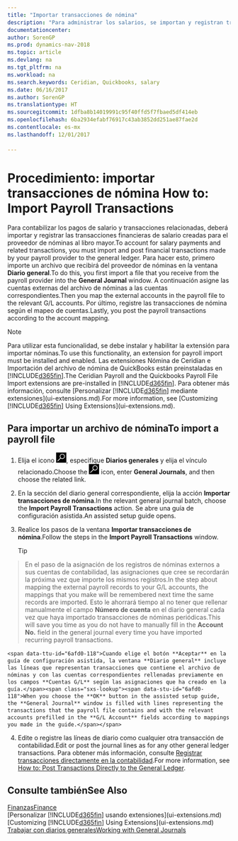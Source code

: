```yaml
---
title: "Importar transacciones de nómina"
description: "Para administrar los salarios, se importan y registran transacciones financieras desde el proveedor de nóminas a la contabilidad, mediante una extensión de nóminas como Ceridian o Quickbooks."
documentationcenter: 
author: SorenGP
ms.prod: dynamics-nav-2018
ms.topic: article
ms.devlang: na
ms.tgt_pltfrm: na
ms.workload: na
ms.search.keywords: Ceridian, Quickbooks, salary
ms.date: 06/16/2017
ms.author: SorenGP
ms.translationtype: HT
ms.sourcegitcommit: 1dfba8b14019991c95f40ffd5f7fbaed5df414eb
ms.openlocfilehash: 6ba2934efabf76917c43ab3852dd251ae87fae2d
ms.contentlocale: es-mx
ms.lasthandoff: 12/01/2017

---
```

# <a name="how-to-import-payroll-transactions"></a><span data-ttu-id="6afd0-103">Procedimiento: importar transacciones de nómina </span><span class="sxs-lookup"><span data-stu-id="6afd0-103">How to: Import Payroll Transactions</span></span>
<span data-ttu-id="6afd0-104">Para contabilizar los pagos de salario y transacciones relacionadas, deberá importar y registrar las transacciones financieras de salario creadas para el proveedor de nóminas al libro mayor.</span><span class="sxs-lookup"><span data-stu-id="6afd0-104">To account for salary payments and related transactions, you must import and post financial transactions made by your payroll provider to the general ledger.</span></span> <span data-ttu-id="6afd0-105">Para hacer esto, primero importe un archivo que recibirá del proveedor de nóminas en la ventana **Diario general**.</span><span class="sxs-lookup"><span data-stu-id="6afd0-105">To do this, you first import a file that you receive from the payroll provider into the **General Journal** window.</span></span> <span data-ttu-id="6afd0-106">A continuación asigne las cuentas externas del archivo de nóminas a las cuentas correspondientes.</span><span class="sxs-lookup"><span data-stu-id="6afd0-106">Then you map the external accounts in the payroll file to the relevant G/L accounts.</span></span> <span data-ttu-id="6afd0-107">Por último, registre las transacciones de nómina según el mapeo de cuentas.</span><span class="sxs-lookup"><span data-stu-id="6afd0-107">Lastly, you post the payroll transactions according to the account mapping.</span></span>

> [!NOTE]  
>   <span data-ttu-id="6afd0-108">Para utilizar esta funcionalidad, se debe instalar y habilitar la extensión para importar nóminas.</span><span class="sxs-lookup"><span data-stu-id="6afd0-108">To use this functionality, an extension for payroll import must be installed and enabled.</span></span> <span data-ttu-id="6afd0-109">Las extensiones Nómina de Ceridian e Importación del archivo de nómina de QuickBooks están preinstaladas en [!INCLUDE[d365fin](includes/d365fin_md.md)].</span><span class="sxs-lookup"><span data-stu-id="6afd0-109">The Ceridian Payroll and the Quickbooks Payroll File Import extensions are pre-installed in [!INCLUDE[d365fin](includes/d365fin_md.md)].</span></span> <span data-ttu-id="6afd0-110">Para obtener más información, consulte [Personalizar [!INCLUDE[d365fin](includes/d365fin_md.md)] mediante extensiones](ui-extensions.md).</span><span class="sxs-lookup"><span data-stu-id="6afd0-110">For more information, see [Customizing [!INCLUDE[d365fin](includes/d365fin_md.md)] Using Extensions](ui-extensions.md).</span></span>

## <a name="to-import-a-payroll-file"></a><span data-ttu-id="6afd0-111">Para importar un archivo de nómina</span><span class="sxs-lookup"><span data-stu-id="6afd0-111">To import a payroll file</span></span>
1. <span data-ttu-id="6afd0-112">Elija el icono ![Buscar página o informe](media/ui-search/search_small.png "icono Buscar página o informe"), especifique **Diarios generales** y elija el vínculo relacionado.</span><span class="sxs-lookup"><span data-stu-id="6afd0-112">Choose the ![Search for Page or Report](media/ui-search/search_small.png "Search for Page or Report icon") icon, enter **General Journals**, and then choose the related link.</span></span>
2. <span data-ttu-id="6afd0-113">En la sección del diario general correspondiente, elija la acción **Importar transacciones de nómina**.</span><span class="sxs-lookup"><span data-stu-id="6afd0-113">In the relevant general journal batch, choose the **Import Payroll Transactions** action.</span></span> <span data-ttu-id="6afd0-114">Se abre una guía de configuración asistida.</span><span class="sxs-lookup"><span data-stu-id="6afd0-114">An assisted setup guide opens.</span></span>
3. <span data-ttu-id="6afd0-115">Realice los pasos de la ventana **Importar transacciones de nómina**.</span><span class="sxs-lookup"><span data-stu-id="6afd0-115">Follow the steps in the **Import Payroll Transactions** window.</span></span>

    > [!TIP]  
>   <span data-ttu-id="6afd0-116">En el paso de la asignación de los registros de nóminas externos a sus cuentas de contabilidad, las asignaciones que cree se recordarán la próxima vez que importe los mismos registros.</span><span class="sxs-lookup"><span data-stu-id="6afd0-116">In the step about mapping the external payroll records to your G/L accounts, the mappings that you make will be remembered next time the same records are imported.</span></span> <span data-ttu-id="6afd0-117">Esto le ahorrará tiempo al no tener que rellenar manualmente el campo **Número de cuenta** en el diario general cada vez que haya importado transacciones de nóminas periódicas.</span><span class="sxs-lookup"><span data-stu-id="6afd0-117">This will save you time as you do not have to manually fill in the **Account No.** field in the general journal every time you have imported recurring payroll transactions.</span></span>   

    <span data-ttu-id="6afd0-118">Cuando elige el botón **Aceptar** en la guía de configuración asistida, la ventana **Diario general** incluye las líneas que representan transacciones que contiene el archivo de nóminas y con las cuentas correspondientes rellenadas previamente en los campos **Cuentas G/L** según las asignaciones que ha creado en la guía.</span><span class="sxs-lookup"><span data-stu-id="6afd0-118">When you choose the **OK** button in the assisted setup guide, the **General Journal** window is filled with lines representing the transactions that the payroll file contains and with the relevant accounts prefilled in the **G/L Account** fields according to mappings you made in the guide.</span></span>
4. <span data-ttu-id="6afd0-119">Edite o registre las líneas de diario como cualquier otra transacción de contabilidad.</span><span class="sxs-lookup"><span data-stu-id="6afd0-119">Edit or post the journal lines as for any other general ledger transactions.</span></span> <span data-ttu-id="6afd0-120">Para obtener más información, consulte [Registrar transacciones directamente en la contabilidad](finance-how-post-transactions-directly.md).</span><span class="sxs-lookup"><span data-stu-id="6afd0-120">For more information, see [How to: Post Transactions Directly to the General Ledger](finance-how-post-transactions-directly.md).</span></span>   

## <a name="see-also"></a><span data-ttu-id="6afd0-121">Consulte también</span><span class="sxs-lookup"><span data-stu-id="6afd0-121">See Also</span></span>
[<span data-ttu-id="6afd0-122">Finanzas</span><span class="sxs-lookup"><span data-stu-id="6afd0-122">Finance</span></span>](finance.md)  
<span data-ttu-id="6afd0-123">[Personalizar [!INCLUDE[d365fin](includes/d365fin_md.md)] usando extensiones](ui-extensions.md)</span><span class="sxs-lookup"><span data-stu-id="6afd0-123">[Customizing [!INCLUDE[d365fin](includes/d365fin_md.md)] Using Extensions](ui-extensions.md)</span></span>  
[<span data-ttu-id="6afd0-124">Trabajar con diarios generales</span><span class="sxs-lookup"><span data-stu-id="6afd0-124">Working with General Journals</span></span>](ui-work-general-journals.md)  

